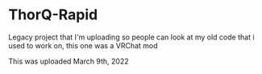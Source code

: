 ﻿# ThorQ-Rapid

Legacy project that I'm uploading so people can look at my old code that i used to work on, this one was a VRChat mod

This was uploaded March 9th, 2022
